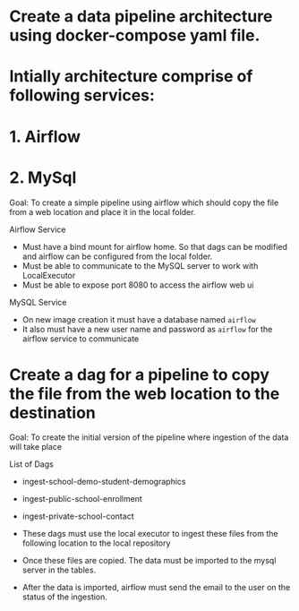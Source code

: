 
#  Create a data pipeline architecture using docker-compose yaml file.
#  Intially architecture comprise of following services:
#  1. Airflow
#  2. MySql

Goal: To create a simple pipeline using airflow which should copy the file from a web location and place it in the local folder.

Airflow Service
- Must have a bind mount for airflow home. So that dags can be modified and airflow can be configured from the local folder.
- Must be able to communicate to the MySQL server to work with LocalExecutor
- Must be able to expose port 8080 to access the airflow web ui

MySQL Service
- On new image creation it must have a database named `airflow`
- It also must have a new user name and password as `airflow` for the airflow service to communicate


#  Create a dag for a pipeline to copy the file from the web location to the destination

Goal: To create the initial version of the pipeline where ingestion of the data will take place

List of Dags
- ingest-school-demo-student-demographics
- ingest-public-school-enrollment
- ingest-private-school-contact

- These dags must use the local executor to ingest these files from the following location to the local repository
- Once these files are copied. The data must be imported to the mysql server in the tables. 
- After the data is imported, airflow must send the email to the user on the status of the ingestion.

